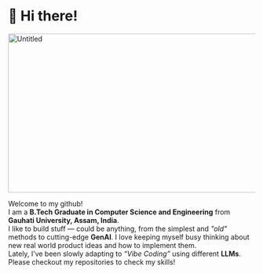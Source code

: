 # 👋 Hi there!
<img width="576" height="324" alt="Untitled" src="https://github.com/user-attachments/assets/bfb562ec-3e22-4d5d-87ac-b51b4970a564" />

Welcome to my github!  
I am a **B.Tech Graduate in Computer Science and Engineering** from **Gauhati University, Assam, India**.  
I like to build stuff — could be anything, from the simplest and *"old"* methods to cutting-edge **GenAI**.
I love keeping myself busy thinking about new real world product ideas and how to implement them.  
Lately, I’ve been slowly adapting to *“Vibe Coding”* using different **LLMs**.
Please checkout my repositories to check my skills!
